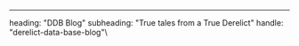 ---
heading: "DDB Blog"
subheading: "True tales from a True Derelict"
handle: "derelict-data-base-blog"\
